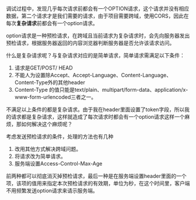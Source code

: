 调试过程中，发现几乎每次请求前都会有一个OPTION请求，这个请求并没有相应数据，第二个请求才是我们需要的请求，由于项目需要跨域，使用CORS，因此在每次**复杂请求**前都会有一个option请求。

option请求是一种预检请求，在跨域且当前请求为复杂请求时，会先向服务器发出预检请求，根据服务器返回的内容浏览器判断服务器是否允许该请求访问。

什么是复杂请求呢？与复杂请求对应的是简单请求，简单请求需满足以下条件：

1. 请求是GET/POST/ HEAD
2. 不能人为设置除Accept、Accept-Language、Content-Language、Content-Type外的其他header
3. Content-Type 的值只能是text/plain、multipart/form-data、application/x-www-form-urlencoded三者之一。

不满足以上条件的都是复杂请求。由于我在header里面设置了token字段，所以我的请求都是复杂请求，这样就造成了每次请求时都会有一个option请求这样一个麻烦，那如何解决这个麻烦呢？

考虑发送预检请求的条件，处理的方法也有几种

1. 改用其他方式解决跨域问题。
2. 将请求改为简单请求。
3. 服务端设置Access-Control-Max-Age

前两种都可以彻底消灭掉预检请求，最后一种是在服务端设置header里面的一个项，该项的值用来指定本次预检请求的有效期，单位为秒，在这个时间里，客户端不用频繁发送option请求来请示服务端。
